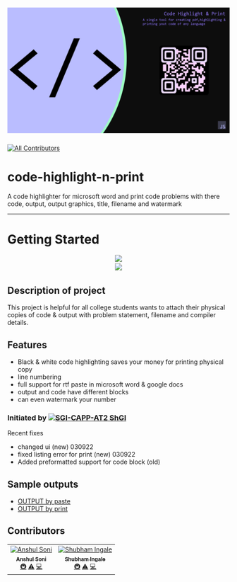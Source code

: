 # ![/README assets/banner.png](https://github.com/SGI-CAPP-AT2/code-highlight-n-print/blob/main/README%20assets/banner.png?raw=true)
<!-- ALL-CONTRIBUTORS-BADGE:START - Do not remove or modify this section -->
[![All Contributors](https://img.shields.io/badge/all_contributors-3-orange.svg?style=flat-square)](#contributors-)
<!-- ALL-CONTRIBUTORS-BADGE:END -->

# code-highlight-n-print
A code highlighter for microsoft word and print code problems with there code, output, output graphics, title, filename and watermark

<hr>

# Getting Started

<p align="center">
  <a href="https://sgi-capp-at2.github.io/code-highlight-n-print/tool"> <img src="https://img.shields.io/badge/Tool↗-Go%20to%20tool-gray?style=social" /> </a><br>
  <a href="https://sgi-capp-at2.github.io/code-highlight-n-print"> <img src="https://img.shields.io/badge/site↗-Go%20to%20site-white?style=social" /> </a>
</p>

## Description of project

This project is helpful for all college students wants to attach their physical copies of code & output with problem statement, filename and compiler details.

## Features

- Black & white code highlighting saves your money for printing physical copy
- line numbering 
- full support for rtf paste in microsoft word & google docs
- output and code have different blocks
- can even watermark your number

### Initiated by [![SGI-CAPP-AT2](https://avatars.githubusercontent.com/u/77089227?s=20&v=4) ShGI](https://github.com/SGI-CAPP-AT2)

Recent fixes
- changed ui (new) 030922
- fixed listing error for print (new) 030922
- Added preformatted support for code block (old)
## Sample outputs
- [OUTPUT by paste](OUTPUTS/paste.output.docx)
- [OUTPUT by print](OUTPUTS/print.output.pdf)

## Contributors

<!-- ALL-CONTRIBUTORS-LIST:START - Do not remove or modify this section -->
<!-- prettier-ignore-start -->
<!-- markdownlint-disable -->
<table>
  <tbody>
    <tr>
      <td align="center"><a href="https://anshul-soni.vercel.app/"><img src="https://avatars.githubusercontent.com/u/74638335?v=4?s=100" width="100px;" alt="Anshul Soni"/><br /><sub><b>Anshul Soni</b></sub></a><br /><a href="#infra-anshulsoni4" title="Infrastructure (Hosting, Build-Tools, etc)">🚇</a> <a href="https://github.com/SGI-CAPP-AT2/code-highlight-n-print/commits?author=anshulsoni4" title="Tests">⚠️</a> <a href="https://github.com/SGI-CAPP-AT2/code-highlight-n-print/commits?author=anshulsoni4" title="Code">💻</a></td>
      <td align="center"><a href="https://github.com/SGI-CAPP-AT2"><img src="https://avatars.githubusercontent.com/u/77089227?v=4?s=100" width="100px;" alt="Shubham Ingale"/><br /><sub><b>Shubham Ingale</b></sub></a><br /><a href="#infra-SGI-CAPP-AT2" title="Infrastructure (Hosting, Build-Tools, etc)">🚇</a> <a href="https://github.com/SGI-CAPP-AT2/code-highlight-n-print/commits?author=SGI-CAPP-AT2" title="Tests">⚠️</a> <a href="https://github.com/SGI-CAPP-AT2/code-highlight-n-print/commits?author=SGI-CAPP-AT2" title="Code">💻</a></td>
    </tr>
  </tbody>
  <tfoot>
    
  </tfoot>
</table>

<!-- markdownlint-restore -->
<!-- prettier-ignore-end -->

<!-- ALL-CONTRIBUTORS-LIST:END -->
<!-- prettier-ignore-start -->
<!-- markdownlint-disable -->

<!-- markdownlint-restore -->
<!-- prettier-ignore-end -->

<!-- ALL-CONTRIBUTORS-LIST:END -->
